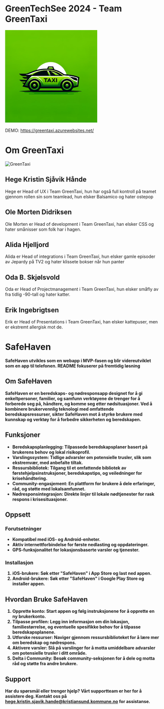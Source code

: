 # GreenTechSee 2024 - Team GreenTaxi

<img src="logo.png" style="max-width: 300px" />

DEMO: https://greentaxi.azurewebsites.net/

<h1>Om GreenTaxi</h1>

![GreenTaxi](https://github.com/Kristiansund-kommune/GreenTechSee-Team-GreenTaxi-2024/assets/28563616/25a85b9d-6e15-4390-9f89-d66bcb0de24b)


<h2>Hege Kristin Sjåvik Hånde</h2>
<p>Hege er Head of UX i Team GreenTaxi, hun har også full kontroll på teamet gjennom rollen sin som teamlead, hun elsker Balsamico og hater ostepop</p>

<h2>Ole Morten Didriksen</h2>
<p>Ole Morten er Head of development i Team GreenTaxi, han elsker CSS og hater smånisser som folk har i hagen.</p>

<h2>Alida Hjelljord</h2>
<p>Alida er Head of integrations i Team GreenTaxi, hun elsker gamle episoder av Jepardy på TV2 og hater klissete bokser når hun panter</p>

<h2>Oda B. Skjølsvold</h2>
<p>Oda er Head of Projectmanagement i Team GreenTaxi, hun elsker småfly av fra tidlig -90-tall og hater katter.</p>

<h2>Erik Ingebrigtsen</h2>
<p>Erik er Head of Presentations i Team GreenTaxi, han elsker kattepuser, men er ekstremt allergisk mot de.</p>

<h1>SafeHaven</h1>

<strong>SafeHaven utvikles som en webapp i MVP-fasen og blir videreutviklet som en app til telefonen. README fokuserer på fremtidig løsning

<h2>Om SafeHaven</h2>
<p>SafeHaven er en beredskaps- og nødresponsapp designet for å gi enkeltpersoner, familier, og samfunn verktøyene de trenger for å forberede seg på, håndtere, og komme seg etter nødsituasjoner. Ved å kombinere brukervennlig teknologi med omfattende beredskapsressurser, sikter SafeHaven mot å styrke brukere med kunnskap og verktøy for å forbedre sikkerheten og beredskapen.</p>

<h2>Funksjoner</h2>
<ul>
  <li><strong>Beredskapsplanlegging:</strong> Tilpassede beredskapsplaner basert på brukerens behov og lokal risikoprofil.</li>
  <li><strong>Varslingssystem:</strong> Tidlige advarsler om potensielle trusler, slik som ekstremvær, med anbefalte tiltak.</li>
  <li><strong>Ressursbibliotek:</strong> Tilgang til et omfattende bibliotek av førstehjelpsinstruksjoner, beredskapstips, og veiledninger for krisehåndtering.</li>
  <li><strong>Community-engasjement:</strong> En plattform for brukere å dele erfaringer, råd, og støtte med lokalsamfunnet.</li>
  <li><strong>Nødresponsintegrasjon:</strong> Direkte linjer til lokale nødtjenester for rask respons i krisesituasjoner.</li>
</ul>

<h2>Oppsett</h2>
<h3>Forutsetninger</h3>
<ul>
  <li>Kompatibel med iOS- og Android-enheter.</li>
  <li>Aktiv internettforbindelse for første nedlasting og oppdateringer.</li>
  <li>GPS-funksjonalitet for lokasjonsbaserte varsler og tjenester.</li>
</ul>

<h3>Installasjon</h3>
<ol>
  <li><strong>iOS-brukere:</strong> Søk etter "SafeHaven" i App Store og last ned appen.</li>
  <li><strong>Android-brukere:</strong> Søk etter "SafeHaven" i Google Play Store og installer appen.</li>
</ol>

<h2>Hvordan Bruke SafeHaven</h2>
<ol>
  <li><strong>Opprette konto:</strong> Start appen og følg instruksjonene for å opprette en ny brukerkonto.</li>
  <li><strong>Tilpasse profilen:</strong> Legg inn informasjon om din lokasjon, familiestørrelse, og eventuelle spesifikke behov for å tilpasse beredskapsplanene.</li>
  <li><strong>Utforske ressurser:</strong> Naviger gjennom ressursbiblioteket for å lære mer om beredskap og nødrespons.</li>
  <li><strong>Aktivere varsler:</strong> Slå på varslinger for å motta umiddelbare advarsler om potensielle trusler i ditt område.</li>
  <li><strong>Delta i Community:</strong> Besøk community-seksjonen for å dele og motta råd og støtte fra andre brukere.</li>
</ol>

<h2>Support</h2>
<p>Har du spørsmål eller trenger hjelp? Vårt supportteam er her for å assistere deg. Kontakt oss på <a href="mailto: hege.kristin.sjavik.hande@kristiansund.kommune.no">hege.kristin.sjavik.hande@kristiansund.kommune.no</a> for assistanse.</p>

